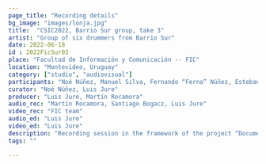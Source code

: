 ```yaml
---
page_title: "Recording details"
bg_image: "images/lonja.jpg"
title:  "CSIC2022, Barrio Sur group, take 3"  
artist: "Group of six drummers from Barrio Sur"  
date: 2022-06-18
id : 2022FicSur03
place: "Facultad de Información y Comunicación -- FIC"  
location: "Montevideo, Uruguay"  
category: ["studio", "audiovisual"]
participants: "Noé Núñez, Manuel Silva, Fernando “Ferna” Núñez, Esteban “Gallo” Álvarez, Sebastián Anselmo, Sergio Martínez"  
curator: "Noé Núñez, Luis Jure"  
producer: "Luis Jure, Martín Rocamora"  
audio_rec: "Martín Rocamora, Santiago Bogacz, Luis Jure"  
video_rec: "FIC team"  
audio_ed: "Luis Jure"  
video_ed: "Luis Jure"  
description: "Recording session in the framework of the project “Documentation and analysis of Uruguayan candombe drumming” conducted by Luis Jure and Martín Rocamora, funded by CSIC, the research agency of the University. The session was produced in collaboration with FIC."  
tags: ""  

---
```

